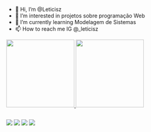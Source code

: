 - 👋 Hi, I’m @Leticisz
- 👀 I’m interested in projetos sobre programação Web
- 🌱 I’m currently learning Modelagem de Sistemas
- 📫 How to reach me IG @_leticisz

<div>
  <a href="https://beacons.ai/leticisz">
  <img height="180em" src="https://github-readme-stats.vercel.app/api?username=leticisz&show_icons=true&theme=dark&include_all_commits=true&count_private=true"/>
  <img height="180em" src="https://github-readme-stats.vercel.app/api/top-langs/?username=leticisz&layout=compact&langs_count=7&theme=dark"/>
</div>
  
##
  
  <div>
  <a href="https://instagram.com/_leticisz" target="_blank"><img src="https://img.shields.io/badge/-Instagram-%23E4405F?style=for-the-badge&logo=instagram&logoColor=white" target="_blank"></a>
  <a href="https://discord.gg/_leticisz#0296" target="_blank"><img src="https://img.shields.io/badge/Discord-7289DA?style=for-the-badge&logo=discord&logoColor=white" target="_blank"></a> 
  <a href = "mailto:leticiasouzabrito2602@gmail.com"><img src="https://img.shields.io/badge/-Gmail-%23333?style=for-the-badge&logo=gmail&logoColor=white" target="_blank"></a>
  <a href="www.linkedin.com/in/leticia-souza-8430571b2" target="_blank"><img src="https://img.shields.io/badge/-LinkedIn-%230077B5?style=for-the-badge&logo=linkedin&logoColor=white" target="_blank"></a> 
   
  </div>
  
 
